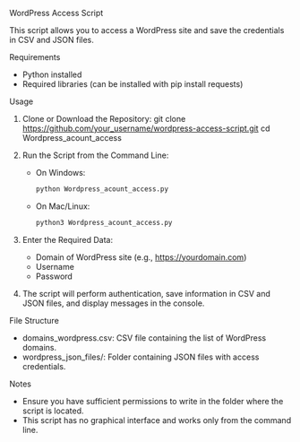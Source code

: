 WordPress Access Script

This script allows you to access a WordPress site and save the credentials in CSV and JSON files.

Requirements

- Python installed
- Required libraries (can be installed with pip install requests)

Usage

1. Clone or Download the Repository:
   git clone https://github.com/your_username/wordpress-access-script.git
   cd Wordpress_acount_access

2. Run the Script from the Command Line:

   - On Windows:
     ```bash
     python Wordpress_acount_access.py
     ```
   - On Mac/Linux:
     ```bash
     python3 Wordpress_acount_access.py
     ```

3. Enter the Required Data:

   - Domain of WordPress site (e.g., https://yourdomain.com)
   - Username
   - Password

4. The script will perform authentication, save information in CSV and JSON files, and display messages in the console.

File Structure

- domains_wordpress.csv: CSV file containing the list of WordPress domains.
- wordpress_json_files/: Folder containing JSON files with access credentials.

Notes

- Ensure you have sufficient permissions to write in the folder where the script is located.
- This script has no graphical interface and works only from the command line.
